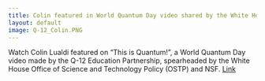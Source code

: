 ```yaml
---
title: Colin featured in World Quantum Day video shared by the White House
layout: default
image: Q-12_Colin.PNG
---
```


Watch Colin Lualdi featured on “This is Quantum!”, a World Quantum Day video made by the Q-12 Education Partnership, spearheaded by the White House Office of Science and Technology Policy (OSTP) and NSF. [Link](https://www.whitehouse.gov/ostp/news-updates/2022/04/14/white-house-office-of-science-and-technology-policy-ostp-marks-world-quantum-day/) 